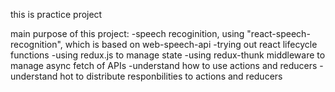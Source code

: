 this is practice project

main purpose of this project: 
  -speech recoginition, using "react-speech-recognition", which is based on web-speech-api
  -trying out react lifecycle functions 
  -using redux.js to manage state
  -using redux-thunk middleware to manage async fetch of APIs 
  -understand how to use actions and reducers
  -understand hot to distribute responbilities to actions and reducers
  
